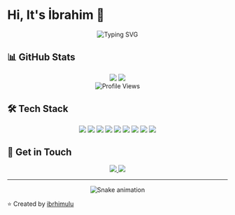 # Hi, It's İbrahim 👋

<div align="center">
  <img src="https://readme-typing-svg.herokuapp.com?font=Fira+Code&pause=1000&color=00F72A&center=true&vCenter=true&width=435&lines=Software+Developer;Always+Learning+New+Things" alt="Typing SVG" />
</div>

## 📊 GitHub Stats
<div align="center">
  <img src="https://github-readme-stats.vercel.app/api?username=ibrhimulu&show_icons=true&theme=radical" />
  <img src="https://github-readme-streak-stats.herokuapp.com/?user=ibrhimulu&theme=radical" />
</div>

<div align="center">
  <img src="https://komarev.com/ghpvc/?username=ibrhimulu&color=blue" alt="Profile Views" />
</div>

## 🛠️ Tech Stack
<div align="center">
  <img src="https://img.shields.io/badge/HTML5-E34F26?style=for-the-badge&logo=html5&logoColor=white" />
  <img src="https://img.shields.io/badge/CSS3-1572B6?style=for-the-badge&logo=css3&logoColor=white" />
  <img src="https://img.shields.io/badge/JavaScript-F7DF1E?style=for-the-badge&logo=javascript&logoColor=black" />
  <img src="https://img.shields.io/badge/React-20232A?style=for-the-badge&logo=react&logoColor=61DAFB" />
  <img src="https://img.shields.io/badge/.NET-512BD4?style=for-the-badge&logo=dotnet&logoColor=white" />
  <img src="https://img.shields.io/badge/Python-3776AB?style=for-the-badge&logo=python&logoColor=white" />
  <img src="https://img.shields.io/badge/Microsoft%20SQL%20Server-CC2927?style=for-the-badge&logo=microsoft%20sql%20server&logoColor=white" />
  <img src="https://img.shields.io/badge/Git-F05032?style=for-the-badge&logo=git&logoColor=white" />
  <img src="https://img.shields.io/badge/Visual%20Studio%20Code-007ACC?style=for-the-badge&logo=visual%20studio%20code&logoColor=white" />
</div>

## 📱 Get in Touch
<div align="center">
  <a href="https://www.linkedin.com/in/ibrahimulu/">
    <img src="https://img.shields.io/badge/LinkedIn-0077B5?style=for-the-badge&logo=linkedin&logoColor=white" />
  </a>
  <a href="mailto:ibrahimhalil9520@gmail.com">
    <img src="https://img.shields.io/badge/Gmail-D14836?style=for-the-badge&logo=gmail&logoColor=white" />
  </a>
</div>

---

<div align="center">
  <img src="https://github.com/ibrhimulu/ibrhimulu/blob/output/github-contribution-grid-snake.svg" alt="Snake animation" />
</div>

⭐️ Created by [ibrhimulu](https://github.com/ibrhimulu) 
